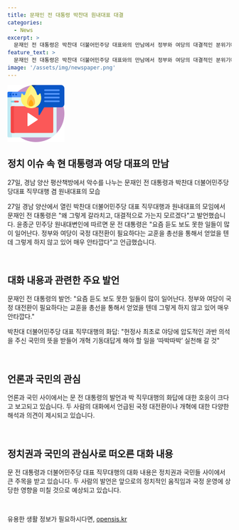 ```yaml
---
title: 문재인 전 대통령 박찬대 원내대표 대결
categories:
  - News
excerpt: >
  문재인 전 대통령은 박찬대 더불어민주당 대표와의 만남에서 정부와 여당의 대결적인 분위기에 대해 안타까움을 표현하며, 민주당의 역할의 중요성을 강조했습니다. 또한, 최근 지역 득표율 상승을 언급하며 당원들에게 노력과 성과에 대한 격려를 당부했습니다. 박 대표는 국민의 뜻을 받들어 개혁을 실천하겠다는 다짐을 전했습니다.
feature_text: >
  문재인 전 대통령은 박찬대 더불어민주당 대표와의 만남에서 정부와 여당의 대결적인 분위기에 대해 안타까움을 표현하며, 민주당의 역할의 중요성을 강조했습니다. 또한, 최근 지역 득표율 상승을 언급하며 당원들에게 노력과 성과에 대한 격려를 당부했습니다. 박 대표는 국민의 뜻을 받들어 개혁을 실천하겠다는 다짐을 전했습니다.
image: '/assets/img/newspaper.png'
---
```


<p><img src="/assets/img/news.png" alt="rentncar 속보" /></p>

<h2 data-ke-size="size26">정치 이슈 속 현 대통령과 여당 대표의 만남</h2>

<p data-ke-size="size16">27일, 경남 양산 평산책방에서 악수를 나누는 문재인 전 대통령과 박찬대 더불어민주당 당대표 직무대행 겸 원내대표의 모습</p>

<p data-ke-size="size16">27일 경남 양산에서 열린 박찬대 더불어민주당 대표 직무대행과 원내대표의 모임에서 문재인 전 대통령은 "왜 그렇게 갈라치고, 대결적으로 가는지 모르겠다"고 발언했습니다. 윤종군 민주당 원내대변인에 따르면 문 전 대통령은 "요즘 듣도 보도 못한 일들이 많이 일어난다. 정부와 여당이 국정 대전환이 필요하다는 교훈을 총선을 통해서 얻었을 텐데 그렇게 하지 않고 있어 매우 안타깝다"고 언급했습니다.</p>

<p data-ke-size="size16">&nbsp;</p>

<h2 data-ke-size="size26">대화 내용과 관련한 주요 발언</h2>

<p data-ke-size="size16">문재인 전 대통령의 발언: "요즘 듣도 보도 못한 일들이 많이 일어난다. 정부와 여당이 국정 대전환이 필요하다는 교훈을 총선을 통해서 얻었을 텐데 그렇게 하지 않고 있어 매우 안타깝다."</p>

<p data-ke-size="size16">박찬대 더불어민주당 대표 직무대행의 화답: "헌정사 최초로 야당에 압도적인 과반 의석을 주신 국민의 뜻을 받들어 개혁 기동대답게 해야 할 일을 ‘따박따박’ 실천해 갈 것"</p>

<p data-ke-size="size16">&nbsp;</p>

<h2 data-ke-size="size26">언론과 국민의 관심</h2>

<p data-ke-size="size16">언론과 국민 사이에서는 문 전 대통령의 발언과 박 직무대행의 화답에 대한 호응이 크다고 보고되고 있습니다. 두 사람의 대화에서 언급된 국정 대전환이나 개혁에 대한 다양한 해석과 의견이 제시되고 있습니다.</p>

<p data-ke-size="size16">&nbsp;</p>

<h2 data-ke-size="size26">정치권과 국민의 관심사로 떠오른 대화 내용</h2>

<p data-ke-size="size16">문 전 대통령과 더불어민주당 대표 직무대행의 대화 내용은 정치권과 국민들 사이에서 큰 주목을 받고 있습니다. 두 사람의 발언은 앞으로의 정치적인 움직임과 국정 운영에 상당한 영향을 미칠 것으로 예상되고 있습니다.</p>

<p data-ke-size="size16">&nbsp;</p>
유용한 생활 정보가 필요하시다면, <a href="https://opensis.kr" rel="dofollow">opensis.kr</a>


